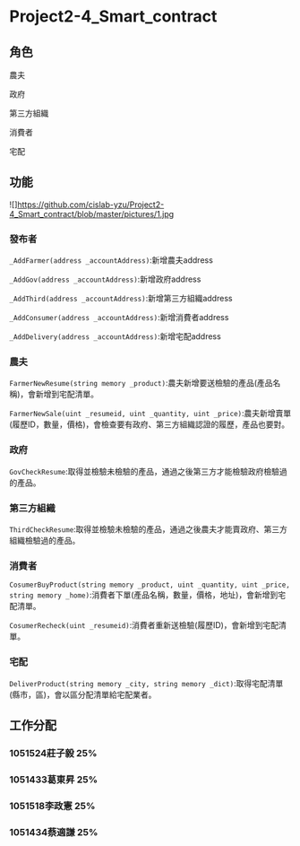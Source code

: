 # Project2-4_Smart_contract

## 角色
農夫

政府

第三方組織

消費者

宅配

## 功能

![]https://github.com/cislab-yzu/Project2-4_Smart_contract/blob/master/pictures/1.jpg

### 發布者

`_AddFarmer(address _accountAddress)`:新增農夫address

`_AddGov(address _accountAddress)`:新增政府address

`_AddThird(address _accountAddress)`:新增第三方組織address

`_AddConsumer(address _accountAddress)`:新增消費者address

`_AddDelivery(address _accountAddress)`:新增宅配address

### 農夫

`FarmerNewResume(string memory _product)`:農夫新增要送檢驗的產品(產品名稱)，會新增到宅配清單。

`FarmerNewSale(uint _resumeid, uint _quantity, uint _price)`:農夫新增賣單(履歷ID，數量，價格)，會檢查要有政府、第三方組織認證的履歷，產品也要對。

### 政府

`GovCheckResume`:取得並檢驗未檢驗的產品，通過之後第三方才能檢驗政府檢驗過的產品。

### 第三方組織

`ThirdCheckResume`:取得並檢驗未檢驗的產品，通過之後農夫才能賣政府、第三方組織檢驗過的產品。

### 消費者

`CosumerBuyProduct(string memory _product, uint _quantity, uint _price, string memory _home)`:消費者下單(產品名稱，數量，價格，地址)，會新增到宅配清單。

`CosumerRecheck(uint _resumeid)`:消費者重新送檢驗(履歷ID)，會新增到宅配清單。

### 宅配

`DeliverProduct(string memory _city, string memory _dict)`:取得宅配清單(縣市，區)，會以區分配清單給宅配業者。

## 工作分配
###  1051524莊子毅 25%
###  1051433葛東昇 25%
###  1051518李政憲 25%
###  1051434蔡適謙 25%
